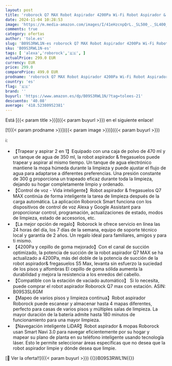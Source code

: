 ```yaml
---
layout: post
title: 'roborock Q7 MAX Robot Aspirador 4200Pa Wi-Fi Robot Aspirador & fregasuelos con Zonas Prohibidas 180min de Tiempo de ejecución  Autocargable Alexa & App Connect para Pelo de Mascotas Aspirador Robot'
date: 2024-11-04 10:28:53
image: 'https://m.media-amazon.com/images/I/41eHzcnpQrL._SL500_._SL400_.jpg'
comments: true
category: ofertas
author: 'tole.es'
slug: 'B09S3RWL1N-es roborock Q7 MAX Robot Aspirador 4200Pa Wi-Fi Robot...'
sku: 'B09S3RWL1N-es'
tags: [ 'alexa','roborock','🇪🇸', ]
actualPrice: 299.0 EUR
currency: EUR
price: 299.0
comparePrice: 499.0 EUR
prodname: 'roborock Q7 MAX Robot Aspirador 4200Pa Wi-Fi Robot Aspirador & fregasuelos con Zonas Prohibidas 180min de Tiempo de ejecución  Autocargable Alexa & App Connect para Pelo de Mascotas Aspirador Robot'
country: 'es'
flag: '🇪🇸'
brand: ''
buyurl: 'https://www.amazon.es/dp/B09S3RWL1N/?tag=tolees-21'
descuento: '40.08'
average: '418.52380952381'
---
```


Está [{{< param title >}}]({{< param buyurl >}}) en el siguiente enlace!

[![{{< param prodname >}}]({{< param image >}})]({{< param buyurl >}})

ℹ️:

- 【Trapear y aspirar 2 en 1】Equipado con una caja de polvo de 470 ml y un tanque de agua de 350 ml, la robot aspirador & fregasuelos puede trapear y aspirar al mismo tiempo. Un tanque de agua electrónico mantiene la mopa húmeda durante la limpieza y puede ajustar el flujo de agua para adaptarse a diferentes preferencias. Una presión constante de 300 g proporciona un trapeado eficaz durante toda la limpieza, dejando su hogar completamente limpio y ordenado.
- 【Control de voz - Vida inteligente】Robot aspirador & fregasuelos Q7 MAX continúa de forma inteligente la tarea de limpieza después de la carga automática. La aplicación Roborock Smart funciona con los dispositivos de control de voz Alexa y Google Assistant para proporcionar control, programación, actualizaciones de estado, modos de limpieza, estado de accesorios, etc.
- 【La mejor opción de regalo】Roborock le ofrece servicio en línea las 24 horas del día, los 7 días de la semana, equipo de soporte técnico local y garantía de 2 años. Un regalo ideal para familiares, amigos y para ti mismo.
- 【4200Pa y cepillo de goma mejorado】Con el canal de succión optimizado, la potencia de succión de la robot aspirador Q7 MAX se ha actualizado a 4200Pa, más del doble de la potencia de succión de la robot aspirador& fregasuelos S5 Max, levanta sin esfuerzo la suciedad de los pisos y alfombras El cepillo de goma sólida aumenta la durabilidad y mejora la resistencia a los enredos del cabello.
- 【Compatible con la estación de vaciado automático】 Si lo necesita, puede comprar el robot aspirador Roborock Q7 max con estación. ASIN: B09S3SL6GM
- 【Mapeo de varios pisos y limpieza continua】Robot aspirador Roborock puede escanear y almacenar hasta 4 mapas diferentes, perfecto para casas de varios pisos y múltiples salas de limpieza. La mayor duración de la batería admite hasta 180 minutos de funcionamiento para una mayor limpieza.
- 【Navegación inteligente LiDAR】Robot aspirador & mopas Roborock usan Smart Navi 3.0 para navegar eficientemente por su hogar y mapear su plano de planta en su teléfono inteligente usando tecnología láser. Esto le permite seleccionar áreas específicas que no desea que la robot aspirador limpie y dónde desea que limpie.

[🛒 Ver la oferta!!]({{< param buyurl >}})
{{<world>}}B09S3RWL1N{{</world>}}
